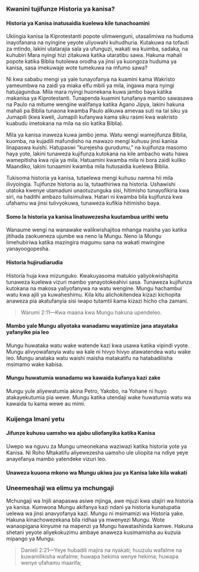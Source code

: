 ### Kwanini tujifunze Historia ya kanisa?

#### Historia ya Kanisa inatusaidia kuelewa kile tunachoamini

Ukiingia  kanisa la Kiprotestanti popote ulimwenguni, utasalimiwa na huduma inayofanana na nyingine  yeyote uliyowahi  kuhudhuria. Kutakuwa na tofauti za mtindo, lakini utatarajia sala ya ufunguzi, wakati wa kuimba, sadaka, na kuhubiri Mara nyingi hizi zitakuwa katika utaratibu sawa. Hakuna mahali popote katika Biblia hutolewa orodha ya jinsi ya kuongoza huduma ya kanisa, sasa imekuwaje wote tumekuwa na mfumo sawa?

Ni kwa sababu mengi ya yale tunayofanya na kuamini kama Wakristo yameumbwa na zaidi ya miaka elfu mbili ya mila, ingawa mara nyingi hatujagundua. Mila mara nyingi huonekana kuwa jambo baya katika makanisa ya Kiprotestanti. Tunapenda kuamini tunafanya mambo sawasawa na Paulo na mitume wengine walifanya katika Agano Jipya, lakini hakuna mahali pa Biblia tunaona kwamba Paulo alikuwa amevaa suti na tai siku ya Jumapili (kwa kweli, Jumapili kufanywa kama siku rasmi kwa wakristo kuabudu imetokana na mila na sio katika Biblia).

Mila ya kanisa inaweza kuwa jambo jema. Watu wengi wamejifunza Biblia, kuomba, na kujadili mafundisho na mawazo mengi kuhusu jinsi kanisa linapaswa kuishi. Hatupaswi "kurejesha gurudumu," na kujifunza masomo haya yote, lakini tunaweza kujifunza kutokana na kile ambacho watu hawa wamepitisha kwa njia ya mila. Hatuamini kwamba mila ni bora zaidi kuliko Maandiko, lakini tunaamini kwamba mila hutusaidia kuelewa Biblia.

Tukisoma historia ya kanisa, tutaelewa mengi kuhusu namna hii mila ilivyoingia. Tujifunze historia au la, tutaathiriwa na historia. Ushawishi utatoka kwenye utamaduni unaotuzunguka sisi, hitimisho tunayofikiria kwa siri, na hadithi ambazo tulisimuliwa. Hatari ni kwamba bila kujifunza kwa ufahamu wa jinsi tulivyokuwa, tunaweza kufikia hitimisho baya.

#### Somo la historia ya kanisa linatuwezesha kuutambua urithi wetu

Wanaume wengi na wanawake walikwishajitoa mhanga maisha yao katika jitihada zaokueneza ujumbe wa neno la Mungu. Neno la Mungu limehubiriwa katika mazingira magumu sana na wakati mwingine yanayoogopesha.

#### Historia hujirudiarudia

Historia huja kwa mizunguko. Kwakuyasoma matukio yaliyokwishapita tunaweza kuelewa vizuri mambo yanayotokeahivi sasa. Tunaweza kujifunza kutokana na makosa yaliyofanywa na watu wengine. Mungu hachambui watu kwa ajili ya kuwaheshimu. Kila kitu alichokitendea kizazi kichopita anaweza pia akatufanyia sisi iwapo tutamtii kama kizazi hicho cha zamani.

> Warumi 2:11&mdash;Kwa maana kwa Mungu hakuna upendeleo.

#### Mambo yale Mungu aliyotaka wanadamu wayatimize jana atayataka yafanyike pia leo

Mungu huwataka watu wake watende kazi kwa usawa katika vipindi vyote. Mungu alivyowafanyia watu wa kale ni hivyo hivyo atawatendea watu wake leo. Mungu anataka watu waishi maisha matakatifu na hatabadilisha msimamo wake kabisa.

#### Mungu huwatumia wanadamu wa kawaida kufanya kazi zake

Mungu yule aliyewatumia akina Petro, Yakobo, na Yohane ni huyo atakayekutumia pia wewe. Mungu katika utendaji wake huwatumia watu wa kawaida tu kama wewe au mimi.

### Kuijenga Imani yetu

#### Jifunze kuhusu uamsho wa ajabu uliofanyika katika Kanisa

Uwepo wa nguvu za Mungu umeonekana waziwazi katika historia yote ya Kanisa. Ni Roho Mtakatifu aliyewezesha uamsho ule uliopita na ndiye yeye anayefanya mambo yatendeke vizuri leo.

#### Unaweza kuuona mkono wa Mungu ukiwa juu ya Kanisa lake kila wakati

### Uneemeshaji wa elimu ya mchungaji

Mchungaji wa Injili anapaswa asiwe mjinga, awe mjuzi kwa utajiri wa historia ya kanisa. Kumwona Mungu akifanya kazi ndani ya historia kunatupatia uelewa wa jinsi anavyofanya kazi. Mungu ni msimamizi wa Historia yake. Hakuna kinachowezekana bila ridhaa ya mwenyezi Mungu. Wote wanaopigana kinyume na mapenzi ya Mungu hawatashinda kamwe. Hakuna shetani yeyote aliyekokuzimu ambaye anaweza kusimamisha au kuzuia mipango ya Mungu.

> Danieli 2:21&mdash;Yeye hubadili majira na nyakati; huuzulu wafalme na kuwamilikisha wafalme; huwapa hekima wenye hekima; huwapa wenye ufahamu maarifa;